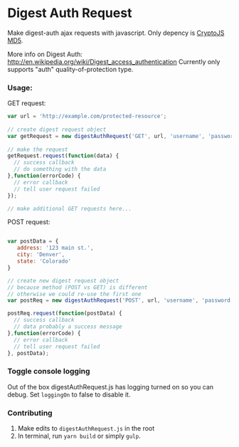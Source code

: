 Digest Auth Request
===================

Make digest-auth ajax requests with javascript. Only depency is [CryptoJS MD5](https://code.google.com/p/crypto-js/#MD5).

More info on Digest Auth: http://en.wikipedia.org/wiki/Digest_access_authentication
Currently only supports "auth" quality-of-protection type.

### Usage:

GET request:

```js
var url = 'http://example.com/protected-resource';
		
// create digest request object
var getRequest = new digestAuthRequest('GET', url, 'username', 'password');
		
// make the request
getRequest.request(function(data) { 
  // success callback
  // do something with the data
},function(errorCode) { 
  // error callback
  // tell user request failed
});

// make additional GET requests here...
```
POST request:

```js

var postData = {
   address: '123 main st.',
   city: 'Denver',
   state: 'Colorado'
}

// create new digest request object
// because method (POST vs GET) is different
// otherwise we could re-use the first one
var postReq = new digestAuthRequest('POST', url, 'username', 'password');

postReq.request(function(postData) { 
  // success callback
  // data probably a success message
},function(errorCode) { 
  // error callback
  // tell user request failed
}, postData);
```
### Toggle console logging

Out of the box digestAuthRequest.js has logging turned on so you can debug. Set `loggingOn` to false to disable it.

### Contributing

1. Make edits to `digestAuthRequest.js` in the root 
1. In terminal, run `yarn build` or simply `gulp`.